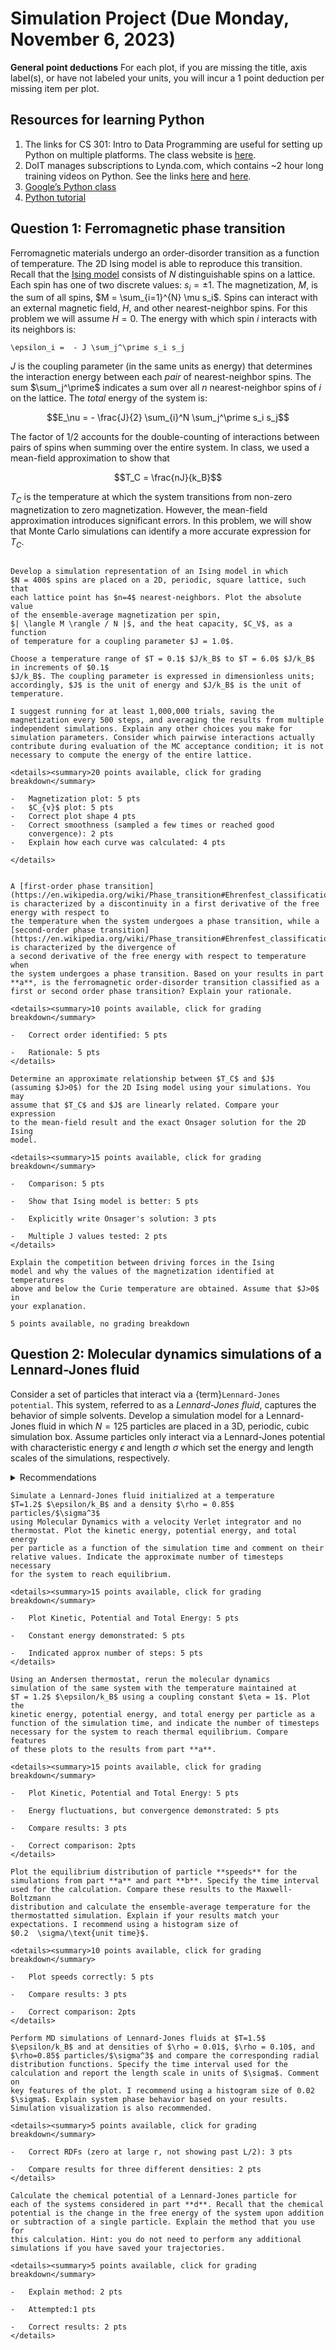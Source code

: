 # Simulation Project (Due Monday, November 6, 2023) 

**General point deductions**
For each plot, if you are missing the title, axis label(s), or have not labeled
your units, you will incur a 1 point deduction per missing item per plot.

## Resources for learning Python
1. The links for CS 301: Intro to Data Programming are useful for setting up Python on multiple platforms. The class website is [here](http://pages.cs.wisc.edu/~cs301-1/). 
2. DoIT manages subscriptions to Lynda.com, which contains ~2 hour long training videos on Python. See the links [here](https://sts.doit.wisc.edu/) and [here](https://www.lynda.com/search?q=Python). 
3. [Google’s Python class](https://developers.google.com/edu/python/?csw=1)
4. [Python tutorial](https://docs.python.org/3/tutorial/) 


## Question 1: Ferromagnetic phase transition

Ferromagnetic materials undergo an order-disorder transition as a
function of temperature. The 2D Ising model is able to reproduce this
transition. Recall that the [Ising model](../lecture_files/Lecture8A) consists of $N$ distinguishable
spins on a lattice. Each spin has one of two discrete values:
$s_i = \pm 1$. The magnetization, $M$, is the sum of all spins,
$M = \sum_{i=1}^{N} \mu s_i$. Spins can interact with an external
magnetic field, $H$, and other nearest-neighbor spins. For this problem
we will assume $H=0$. The energy with which spin $i$ interacts with its
neighbors is:

```{math}
\epsilon_i =  - J \sum_j^\prime s_i s_j
```

$J$ is the coupling parameter (in the same units as energy) that determines the
interaction energy between each *pair* of nearest-neighbor spins. The
sum $\sum_j^\prime$ indicates a sum over all $n$ nearest-neighbor spins
of $i$ on the lattice. The *total* energy of the system is:

$$E_\nu = - \frac{J}{2} \sum_{i}^N \sum_j^\prime s_i s_j$$

The factor of $1/2$ accounts for the double-counting of interactions
between pairs of spins when summing over the entire system. In class, we
used a mean-field approximation to show that

$$T_C = \frac{nJ}{k_B}$$

$T_C$ is the temperature at which the system transitions from non-zero
magnetization to zero magnetization. However, the mean-field
approximation introduces significant errors. In this problem, we will
show that Monte Carlo simulations can identify a more accurate
expression for $T_C$.


```{admonition} **(a)**

Develop a simulation representation of an Ising model in which
$N = 400$ spins are placed on a 2D, periodic, square lattice, such that
each lattice point has $n=4$ nearest-neighbors. Plot the absolute value
of the ensemble-average magnetization per spin,
$| \langle M \rangle / N |$, and the heat capacity, $C_V$, as a function
of temperature for a coupling parameter $J = 1.0$.

Choose a temperature range of $T = 0.1$ $J/k_B$ to $T = 6.0$ $J/k_B$ in increments of $0.1$
$J/k_B$. The coupling parameter is expressed in dimensionless units;
accordingly, $J$ is the unit of energy and $J/k_B$ is the unit of
temperature.

I suggest running for at least 1,000,000 trials, saving the
magnetization every 500 steps, and averaging the results from multiple
independent simulations. Explain any other choices you make for
simulation parameters. Consider which pairwise interactions actually
contribute during evaluation of the MC acceptance condition; it is not
necessary to compute the energy of the entire lattice.

<details><summary>20 points available, click for grading breakdown</summary>

-   Magnetization plot: 5 pts
-   $C_{v}$ plot: 5 pts
-   Correct plot shape 4 pts
-   Correct smoothness (sampled a few times or reached good
    convergence): 2 pts
-   Explain how each curve was calculated: 4 pts

</details>
```

```{admonition} **(b)**

A [first-order phase transition](https://en.wikipedia.org/wiki/Phase_transition#Ehrenfest_classification)
is characterized by a discontinuity in a first derivative of the free energy with respect to
the temperature when the system undergoes a phase transition, while a
[second-order phase transition](https://en.wikipedia.org/wiki/Phase_transition#Ehrenfest_classification) is characterized by the divergence of
a second derivative of the free energy with respect to temperature when
the system undergoes a phase transition. Based on your results in part
**a**, is the ferromagnetic order-disorder transition classified as a
first or second order phase transition? Explain your rationale.

<details><summary>10 points available, click for grading breakdown</summary>

-   Correct order identified: 5 pts

-   Rationale: 5 pts
</details>
```

```{admonition} **(c)**
Determine an approximate relationship between $T_C$ and $J$
(assuming $J>0$) for the 2D Ising model using your simulations. You may
assume that $T_C$ and $J$ are linearly related. Compare your expression
to the mean-field result and the exact Onsager solution for the 2D Ising
model.

<details><summary>15 points available, click for grading breakdown</summary>

-   Comparison: 5 pts

-   Show that Ising model is better: 5 pts

-   Explicitly write Onsager's solution: 3 pts

-   Multiple J values tested: 2 pts
</details>
```

```{admonition} **(d)**
Explain the competition between driving forces in the Ising
model and why the values of the magnetization identified at temperatures
above and below the Curie temperature are obtained. Assume that $J>0$ in
your explanation.

5 points available, no grading breakdown
```

## Question 2: Molecular dynamics simulations of a Lennard-Jones fluid

Consider a set of particles that interact via a {term}`Lennard-Jones potential`.
This system, referred to as a *Lennard-Jones fluid*, captures the
behavior of simple solvents. Develop a simulation model for a
Lennard-Jones fluid in which $N = 125$ particles are placed in a 3D,
periodic, cubic simulation box. Assume particles only interact via a
Lennard-Jones potential with characteristic energy $\epsilon$ and length
$\sigma$ which set the energy and length scales of the simulations,
respectively.

<details><summary>Recommendations</summary>

-   Use a dimensionless timestep of $\Delta t = 0.001$.

-   Assume the mass of each particle is $m=1.0$.

-   Set the Boltzmann constant to $k_B = 1.0$.

-   Sample and save system properties every 100 timesteps.

-   For your final simulations, run for at least 100,000 timesteps (this
    should take $< 15$ mins).

- Reduce the number of particles and
simulation timesteps while you are testing code.
- Save your trajectories (positions and velocities), to prevent running the
code an excessive number of times. 

</details>

```{admonition} **(a)**
Simulate a Lennard-Jones fluid initialized at a temperature
$T=1.2$ $\epsilon/k_B$ and a density $\rho = 0.85$ particles/$\sigma^3$
using Molecular Dynamics with a velocity Verlet integrator and no
thermostat. Plot the kinetic energy, potential energy, and total energy
per particle as a function of the simulation time and comment on their
relative values. Indicate the approximate number of timesteps necessary
for the system to reach equilibrium.

<details><summary>15 points available, click for grading breakdown</summary>

-   Plot Kinetic, Potential and Total Energy: 5 pts

-   Constant energy demonstrated: 5 pts

-   Indicated approx number of steps: 5 pts
</details>

```

```{admonition} **(b)**
Using an Andersen thermostat, rerun the molecular dynamics
simulation of the same system with the temperature maintained at
$T = 1.2$ $\epsilon/k_B$ using a coupling constant $\eta = 1$. Plot the
kinetic energy, potential energy, and total energy per particle as a
function of the simulation time, and indicate the number of timesteps
necessary for the system to reach thermal equilibrium. Compare features
of these plots to the results from part **a**.

<details><summary>15 points available, click for grading breakdown</summary>

-   Plot Kinetic, Potential and Total Energy: 5 pts

-   Energy fluctuations, but convergence demonstrated: 5 pts

-   Compare results: 3 pts

-   Correct comparison: 2pts
</details>
```

```{admonition} **(c)**
Plot the equilibrium distribution of particle **speeds** for the
simulations from part **a** and part **b**. Specify the time interval
used for the calculation. Compare these results to the Maxwell-Boltzmann
distribution and calculate the ensemble-average temperature for the
thermostatted simulation. Explain if your results match your
expectations. I recommend using a histogram size of
$0.2  \sigma/\text{unit time}$.

<details><summary>10 points available, click for grading breakdown</summary>

-   Plot speeds correctly: 5 pts

-   Compare results: 3 pts

-   Correct comparison: 2pts
</details>
```

```{admonition} **(d)**
Perform MD simulations of Lennard-Jones fluids at $T=1.5$
$\epsilon/k_B$ and at densities of $\rho = 0.01$, $\rho = 0.10$, and
$\rho=0.85$ particles/$\sigma^3$ and compare the corresponding radial
distribution functions. Specify the time interval used for the
calculation and report the length scale in units of $\sigma$. Comment on
key features of the plot. I recommend using a histogram size of 0.02
$\sigma$. Explain system phase behavior based on your results.
Simulation visualization is also recommended.

<details><summary>5 points available, click for grading breakdown</summary>

-   Correct RDFs (zero at large r, not showing past L/2): 3 pts

-   Compare results for three different densities: 2 pts
</details>
```

```{admonition} **(e)**
Calculate the chemical potential of a Lennard-Jones particle for
each of the systems considered in part **d**. Recall that the chemical
potential is the change in the free energy of the system upon addition
or subtraction of a single particle. Explain the method that you use for
this calculation. Hint: you do not need to perform any additional
simulations if you have saved your trajectories.

<details><summary>5 points available, click for grading breakdown</summary>

-   Explain method: 2 pts

-   Attempted:1 pts

-   Correct results: 2 pts
</details>
```
